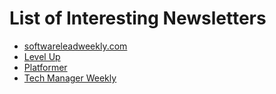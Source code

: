 # List of Interesting Newsletters

* [softwareleadweekly.com](https://softwareleadweekly.com/)
* [Level Up](https://levelup.patkua.com/)
* [Platformer](https://www.platformer.news/)
* [Tech Manager Weekly](https://www.techmanagerweekly.com/)